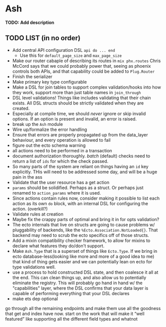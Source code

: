 # Ash

**TODO: Add description**

## TODO LIST (in no order)

* Add central API configuration DSL `api do ... end`
  * Use this for `default_page_size` and `max_page_size`
* Make our router cabaple of describing its routes in `mix phx.routes` Chris McCord says that we could probably power that, seeing as phoenix controls both APIs, and that capability could be added to `Plug.Router`
* Finish the serializer
* Make primary key type configurable
* Make a DSL for join tables to support complex validation/hooks into how they work, support more than just table names in `join_through`
* DSL level validations! Things like includes validating that their chain exists. All DSL structs should be strictly validated when they are created.
* Especially at compile time, we should *never* ignore or skip invalid options. If an option is present and invalid, an error is raised.
* break up the `Ash` module
* Wire up/formalize the error handling
* Ensure that errors are properly propagated up from the data_layer behaviour, and every operation is allowed to fail
* figure out the ecto schema warning
* all actions need to be performed in a transaction
* document authorization thoroughly. *batch* (default) checks need to return a list of `ids` for which the check passed.
* So many parts of the system are reliant on things having an `id` key explicitly. THis will need to be addressed some day, and will be a huge pain in the ass
* Validate that the user resource has a get action
* `params` should be solidified. Perhaps as a struct. Or perhaps just renamed to `action_params` where it is used.
* Since actions contain rules now, consider making it possible to list each action as its own `do` block, with an internal DSL for configuring the action. (overkill?)
* Validate rules at creation
* Maybe fix the crappy parts of optimal and bring it in for opts validation?
* The ecto internals that live on structs are going to cause problems w/ pluggability of backends, like the `%Ecto.Association.NotLoaded{}`. That backend may need to scrub the ecto specifics off of those structs.
* Add a mixin compatibility checker framework, to allow for mixins to declare what features they do/don't support.
* Make `Ash.Type` that is a superset of things like `Ecto.Type`. If we bring in ecto database-less(looking like more and more of a good idea to me) that kind of thing gets easier and we can potentially lean on ecto for type validations well.
* use a process to hold constructed DSL state, and then coalesce it all at the end. This can clean things up, and also allow us to potentially eliminate the registry. This will probably go hand in hand w/ the "capabilities" layer, where the DSL confirms that your data layer is capable of performing everything that your DSL declares
* make ets dep optional

go through all the remaining endpoints and make them use all the goodness that get and index have now.
start on the work that will make it “well featured” like supporting all the different field types and whatnot

